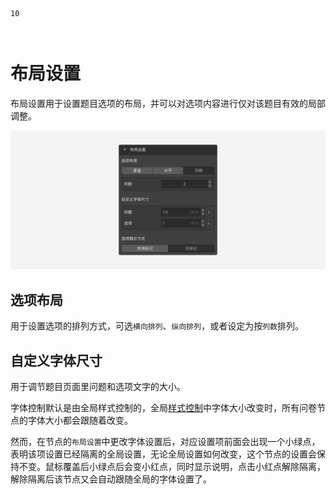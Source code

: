 ```index
10
```
```tag

```
```summary

```
# 布局设置

布局设置用于设置题目选项的布局，并可以对选项内容进行仅对该题目有效的局部调整。

<img src='../../assets/snapshots/node-setting/options/layout/section.png'>

## 选项布局

用于设置选项的排列方式，可选`横向排列`、`纵向排列`，或者设定为按`列数`排列。

## 自定义字体尺寸

用于调节题目页面里问题和选项文字的大小。

字体控制默认是由全局样式控制的，全局[样式控制](../theme/concept.md)中字体大小改变时，所有问卷节点的字体大小都会跟随着改变。

然而，在节点的`布局设置`中更改字体设置后，对应设置项前面会出现一个小绿点，表明该项设置已经隔离的全局设置，无论全局设置如何改变，这个节点的设置会保持不变。鼠标覆盖后小绿点后会变小红点，同时显示说明，点击小红点解除隔离，解除隔离后该节点又会自动跟随全局的字体设置了。
